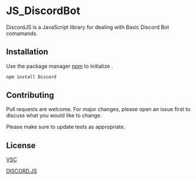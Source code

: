 # JS_DiscordBot

DiscordJS is a JavaScript library for dealing with Basic Discord Bot comamands.

## Installation

Use the package manager [npm](https://nodejs.org/en/) to initialize .

```bash
npm install Discord
```
## Contributing

Pull requests are welcome. For major changes, please open an issue first
to discuss what you would like to change.

Please make sure to update tests as appropriate.

## License

[VSC](https://code.visualstudio.com)

[DISCORD.JS](https://discord.js.org/#/)
